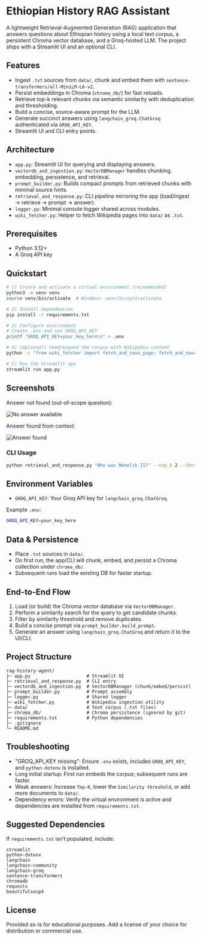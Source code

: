 # Ethiopian History RAG Assistant

A lightweight Retrieval-Augmented Generation (RAG) application that answers questions about Ethiopian history using a local text corpus, a persistent Chroma vector database, and a Groq-hosted LLM. The project ships with a Streamlit UI and an optional CLI.

## Features
- Ingest `.txt` sources from `data/`, chunk and embed them with `sentence-transformers/all-MiniLM-L6-v2`.
- Persist embeddings in Chroma (`chroma_db/`) for fast reloads.
- Retrieve top-k relevant chunks via semantic similarity with deduplication and thresholding.
- Build a concise, source-aware prompt for the LLM.
- Generate succinct answers using `langchain_groq.ChatGroq` authenticated via `GROQ_API_KEY`.
- Streamlit UI and CLI entry points.

## Architecture
- `app.py`: Streamlit UI for querying and displaying answers.
- `vectordb_and_ingestion.py`: `VectorDBManager` handles chunking, embedding, persistence, and retrieval.
- `prompt_builder.py`: Builds compact prompts from retrieved chunks with minimal source hints.
- `retrieval_and_response.py`: CLI pipeline mirroring the app (load/ingest → retrieve → prompt → answer).
- `logger.py`: Minimal console logger shared across modules.
- `wiki_fetcher.py`: Helper to fetch Wikipedia pages into `data/` as `.txt`.

## Prerequisites
- Python 3.12+
- A Groq API key

## Quickstart
```bash
# 1) Create and activate a virtual environment (recommended)
python3 -m venv venv
source venv/bin/activate  # Windows: venv\Scripts\activate

# 2) Install dependencies
pip install -r requirements.txt

# 3) Configure environment
# Create .env and set GROQ_API_KEY
printf "GROQ_API_KEY=your_key_here\n" > .env

# 4) (Optional) Seed/expand the corpus with Wikipedia content
python -c "from wiki_fetcher import fetch_and_save_page; fetch_and_save_page('Axum Empire')"

# 5) Run the Streamlit app
streamlit run app.py
```

## Screenshots

Answer not found (out-of-scope question):

![No answer available](assets/screenshots/not-found.png)

Answer found from context:

![Answer found](assets/screenshots/answer-found.png)

### CLI Usage
```bash
python retrieval_and_response.py "Who was Menelik II?" --top_k 2 --threshold 0.7
```

## Environment Variables
- `GROQ_API_KEY`: Your Groq API key for `langchain_groq.ChatGroq`.

Example `.env`:
```bash
GROQ_API_KEY=your_key_here
```

## Data & Persistence
- Place `.txt` sources in `data/`.
- On first run, the app/CLI will chunk, embed, and persist a Chroma collection under `chroma_db/`.
- Subsequent runs load the existing DB for faster startup.

## End-to-End Flow
1. Load (or build) the Chroma vector database via `VectorDBManager`.
2. Perform a similarity search for the query to get candidate chunks.
3. Filter by similarity threshold and remove duplicates.
4. Build a concise prompt via `prompt_builder.build_prompt`.
5. Generate an answer using `langchain_groq.ChatGroq` and return it to the UI/CLI.

## Project Structure
```
rag-history-agent/
├─ app.py                     # Streamlit UI
├─ retrieval_and_response.py  # CLI entry
├─ vectordb_and_ingestion.py  # VectorDBManager (chunk/embed/persist)
├─ prompt_builder.py          # Prompt assembly
├─ logger.py                  # Shared logger
├─ wiki_fetcher.py            # Wikipedia ingestion utility
├─ data/                      # Text corpus (.txt files)
├─ chroma_db/                 # Chroma persistence (ignored by git)
├─ requirements.txt           # Python dependencies
├─ .gitignore
└─ README.md
```

## Troubleshooting
- "GROQ_API_KEY missing": Ensure `.env` exists, includes `GROQ_API_KEY`, and `python-dotenv` is installed.
- Long initial startup: First run embeds the corpus; subsequent runs are faster.
- Weak answers: Increase `Top-K`, lower the `Similarity threshold`, or add more documents to `data/`.
- Dependency errors: Verify the virtual environment is active and dependencies are installed from `requirements.txt`.

## Suggested Dependencies
If `requirements.txt` isn’t populated, include:
```
streamlit
python-dotenv
langchain
langchain-community
langchain-groq
sentence-transformers
chromadb
requests
beautifulsoup4
```

## License
Provided as-is for educational purposes. Add a license of your choice for distribution or commercial use.

